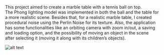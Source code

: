 This project aimed to create a marble table with a tennis ball on top.  
The Phong lighting model was implemented in both the ball and the table for a more realistic scene. Besides that, for a realistic marble table, I created procedural noise using the Perlin Noise for its texture. 
Also, the application has some functionalities like an orbiting camera with zoom in/out, a saving and loading option, and the possibility of moving an object in the scene after selecting it (moving it along with its children’s objects).

![alt text](https://github.com/LiFe1007/CGJ_Projeto2/blob/main/media/snapshots/12-Ball_phong_lightning_model.png "Snapshot")

